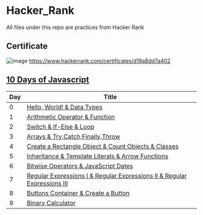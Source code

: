# Hacker_Rank
All files under this repo are practices from Hacker Rank
## Certificate
![image](https://user-images.githubusercontent.com/65515982/118393193-a6cb8180-b5f2-11eb-957b-f499cdd82fc3.png)
https://www.hackerrank.com/certificates/d19a8dd7a402
## [10 Days of Javascript](https://www.hackerrank.com/domains/tutorials/10-days-of-javascript)
Day | Title 
------------ | -------------
0|[Hello, World! & Data Types](https://github.com/TYL1026/Hacker_Rank/tree/main/10%20Days%20of%20Javascript/Day%200)
1|[Arithmetic Operator & Function](https://github.com/TYL1026/Hacker_Rank/tree/main/10%20Days%20of%20Javascript/Day%201)
2|[Switch & If-Else & Loop](https://github.com/TYL1026/Hacker_Rank/tree/main/10%20Days%20of%20Javascript/Day%202)
3|[Arrays & Try,Catch,Finally,Throw](https://github.com/TYL1026/Hacker_Rank/tree/main/10%20Days%20of%20Javascript/Day%203)
4|[Create a Rectangle Object & Count Objects & Classes](https://github.com/TYL1026/Hacker_Rank/tree/main/10%20Days%20of%20Javascript/Day%204)
5|[Inheritance & Template Literals & Arrow Functions](https://github.com/TYL1026/Hacker_Rank/tree/main/10%20Days%20of%20Javascript/Day%205)
6|[Bitwise Operators & JavaScript Dates](https://github.com/TYL1026/Hacker_Rank/tree/main/10%20Days%20of%20Javascript/Day%206)
7|[Regular Expressions I & Regular Expressions II & Regular Expressions III](https://github.com/TYL1026/Hacker_Rank/tree/main/10%20Days%20of%20Javascript/Day%207)
8|[Buttons Container & Create a Button](https://github.com/TYL1026/Hacker_Rank/tree/main/10%20Days%20of%20Javascript/Day%208)
9|[Binary Calculator](https://github.com/TYL1026/Hacker_Rank/tree/main/10%20Days%20of%20Javascript/Day%209)


